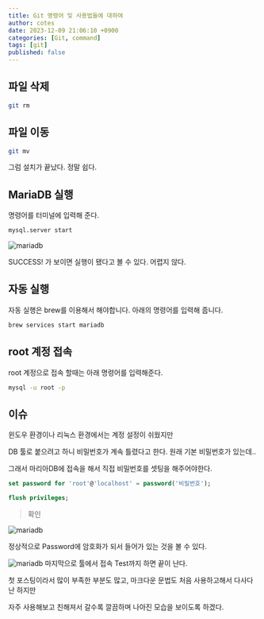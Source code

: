 ```yaml
---
title: Git 명령어 및 사용법들에 대하여
author: cotes
date: 2023-12-09 21:06:10 +0900
categories: [Git, command]
tags: [git]
published: false
---
```


## 파일 삭제
```bash
git rm
```


## 파일 이동

```bash
git mv
```
그럼 설치가 끝났다. 정말 쉽다.

## MariaDB 실행
명령어를 터미널에 입력해 준다.
```bash
mysql.server start
```

![mariadb](https://github.com/rokwonkk/rokwonkk.github.io/assets/117067171/63ecc38b-303f-4b03-8562-aa10d8e09283)

SUCCESS! 가 보이면 실행이 됐다고 볼 수 있다. 어렵지 않다.

## 자동 실행
자동 실행은 brew를 이용해서 해야합니다.
아래의 명령어를 입력해 줍니다.
```bash
brew services start mariadb
```

## root 계정 접속
root 계정으로 접속 할때는 아래 명령어를 입력해준다.
```bash
mysql -u root -p 
```

## 이슈
윈도우 환경이나 리눅스 환경에서는 계정 설정이 쉬웠지만

DB 툴로 붙으려고 하니 비밀번호가 계속 틀렸다고 한다. 원래 기본 비밀번호가 있는데.. 

그래서 마리아DB에 접속을 해서 직접 비밀번호를 셋팅을 해주어야한다.

```sql
set password for 'root'@'localhost' = password('비밀번호');

flush privileges; 
```

>확인

![mariadb](https://github.com/rokwonkk/rokwonkk.github.io/assets/117067171/4c0950ab-d3d1-42b3-b340-31bd133a3eb9)

정상적으로 Password에 암호화가 되서 들어가 있는 것을 볼 수 있다.

![mariadb](https://github.com/rokwonkk/rokwonkk.github.io/assets/117067171/878dc583-f326-4ae8-8f74-6a15dcd09e84)
마지막으로 툴에서 접속 Test까지 하면 끝이 난다.

첫 포스팅이라서 많이 부족한 부분도 많고, 
마크다운 문법도 처음 사용하고해서 다사다난 하지만

 자주 사용해보고 친해져서 갈수록 깔끔하며 나아진 모습을 보이도록 하겠다.